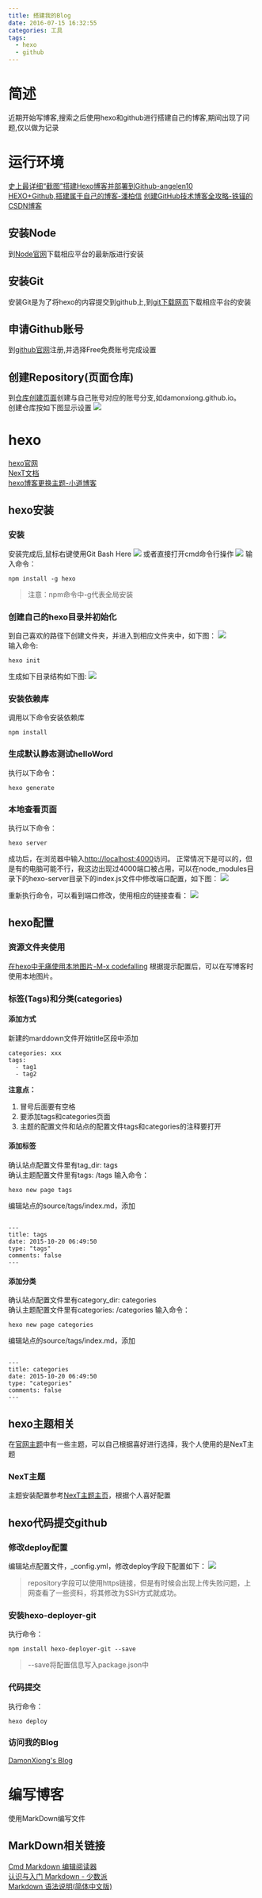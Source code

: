```yaml
---
title: 搭建我的Blog
date: 2016-07-15 16:32:55
categories: 工具
tags: 
  - hexo
  - github
---
```


# 简述

近期开始写博客,搜索之后使用hexo和github进行搭建自己的博客,期间出现了问题,仅以做为记录

# 运行环境
[史上最详细“截图”搭建Hexo博客并部署到Github-angelen10](http://jingyan.baidu.com/article/d8072ac47aca0fec95cefd2d.html)  
[HEXO+Github,搭建属于自己的博客-潘柏信](http://www.jianshu.com/p/465830080ea9)
[创建GitHub技术博客全攻略-铁锚的CSDN博客](http://blog.csdn.net/renfufei/article/details/37725057/)
## 安装Node
到[Node官网](https://nodejs.org)下载相应平台的最新版进行安装
## 安装Git
安装Git是为了将hexo的内容提交到github上,到[git下载网页](https://git-scm.com/download)下载相应平台的安装
## 申请Github账号
到[github官网](https://github.com/)注册,并选择Free免费账号完成设置
## 创建Repository(页面仓库)
到[仓库创建页面](https://github.com/new)创建与自己账号对应的账号分支,如damonxiong.github.io。  
创建仓库按如下图显示设置
![](http://img.blog.csdn.net/20140712125914603?watermark/2/text/aHR0cDovL2Jsb2cuY3Nkbi5uZXQvcmVuZnVmZWk=/font/5a6L5L2T/fontsize/400/fill/I0JBQkFCMA==/dissolve/70/gravity/SouthEast)
# hexo
[hexo官网](https://hexo.io/)  
[NexT文档](http://theme-next.iissnan.com/)  
[hexo博客更换主题-小道博客](http://www.tuicool.com/articles/zeIZJzv)

## hexo安装
### 安装
安装完成后,鼠标右键使用Git Bash Here 
![](搭建我的Blog/右键gitbashhere.png) 
或者直接打开cmd命令行操作
![](搭建我的Blog/cmd.png) 
输入命令：
<pre><code>npm install -g hexo</code></pre>  

> 注意：npm命令中-g代表全局安装  

### 创建自己的hexo目录并初始化
到自己喜欢的路径下创建文件夹，并进入到相应文件夹中，如下图：
![](搭建我的Blog/指定文件夹.png)  
输入命令:
<pre><code>hexo init</code></pre>

生成如下目录结构如下图:
![](搭建我的Blog/hexo-init目录.png)

### 安装依赖库
调用以下命令安装依赖库
<pre><code>npm install</code></pre>

### 生成默认静态测试helloWord
执行以下命令：
<pre><code>hexo generate</code></pre>

### 本地查看页面
执行以下命令：
<pre><code>hexo server</code></pre>

成功后，在浏览器中输入[http://localhost:4000](http://localhost:4000)访问。
正常情况下是可以的，但是有的电脑可能不行，我这边出现过4000端口被占用，可以在node_modules目录下的hexo-server目录下的index.js文件中修改端口配置，如下图：
![](搭建我的Blog/修改server的port.png)

重新执行命令，可以看到端口修改，使用相应的链接查看：
![](搭建我的Blog/端口修改后启动提示.png)

## hexo配置
### 资源文件夹使用
[在hexo中无痛使用本地图片-M-x codefalling](http://www.tuicool.com/articles/umEBVfI)
根据提示配置后，可以在写博客时使用本地图片。

### 标签(Tags)和分类(categories)

#### 添加方式
新建的marddown文件开始title区段中添加
<pre><code>categories: xxx
tags: 
  - tag1
  - tag2
</code></pre>

**注意点：**
1. 冒号后面要有空格
2. 要添加tags和categories页面
3. 主题的配置文件和站点的配置文件tags和categories的注释要打开

#### 添加标签
确认站点配置文件里有tag_dir: tags  
确认主题配置文件里有tags: /tags 
输入命令：
<pre><code>hexo new page tags</code></pre>
编辑站点的source/tags/index.md，添加
<pre><code>
---
title: tags
date: 2015-10-20 06:49:50
type: "tags"
comments: false
---
</code></pre>

#### 添加分类
确认站点配置文件里有category_dir: categories  
确认主题配置文件里有categories: /categories
输入命令：
<pre><code>hexo new page categories</code></pre>
编辑站点的source/tags/index.md，添加
<pre><code>
---
title: categories
date: 2015-10-20 06:49:50
type: "categories"
comments: false
---
</code></pre>

## hexo主题相关
在[官网主题](https://hexo.io/themes/)中有一些主题，可以自己根据喜好进行选择，我个人使用的是NexT主题
### NexT主题
主题安装配置参考[NexT主题主页](http://theme-next.iissnan.com/)，根据个人喜好配置

## hexo代码提交github
### 修改deploy配置
编辑站点配置文件，_config.yml，修改deploy字段下配置如下：
![](搭建我的Blog/deploy配置.png)  
> repository字段可以使用https链接，但是有时候会出现上传失败问题，上网查看了一些资料，将其修改为SSH方式就成功。

### 安装hexo-deployer-git
执行命令：
<pre><code>npm install hexo-deployer-git --save</code></pre>

> \-\-save将配置信息写入package.json中  

### 代码提交
执行命令：
<pre><code>hexo deploy</code></pre>

### 访问我的Blog
[DamonXiong's Blog](http://damonxiong.github.io)

# 编写博客
使用MarkDown编写文件
## MarkDown相关链接
[Cmd Markdown 编辑阅读器](https://www.zybuluo.com/mdeditor)  
[认识与入门 Markdown - 少数派](http://sspai.com/25137)  
[Markdown 语法说明(简体中文版)](http://wowubuntu.com/markdown/#list)  
